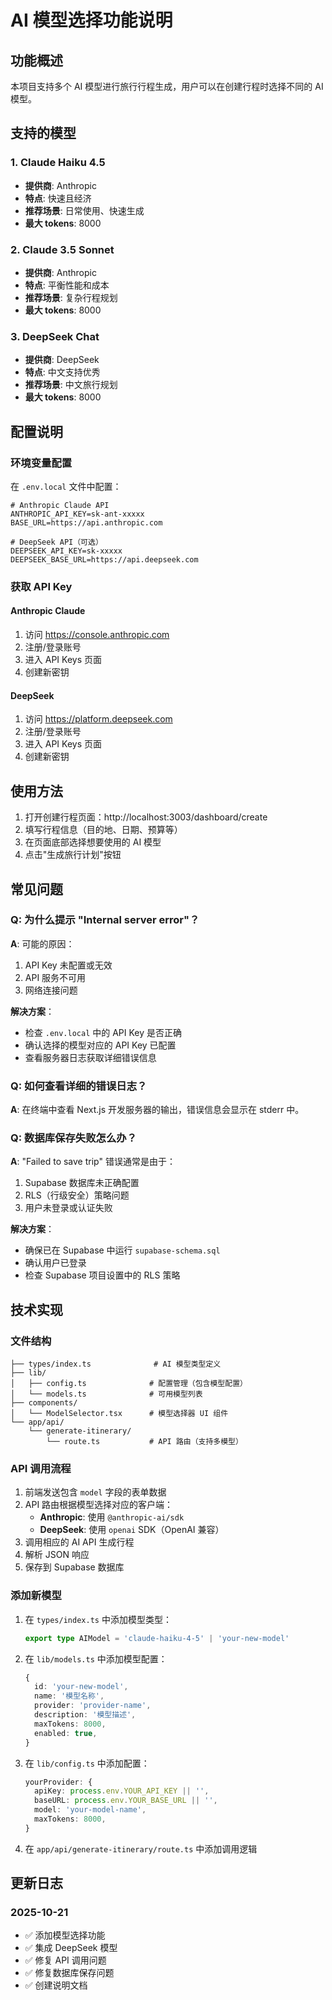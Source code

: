 # AI 模型选择功能说明

## 功能概述

本项目支持多个 AI 模型进行旅行行程生成，用户可以在创建行程时选择不同的 AI 模型。

## 支持的模型

### 1. Claude Haiku 4.5
- **提供商**: Anthropic
- **特点**: 快速且经济
- **推荐场景**: 日常使用、快速生成
- **最大 tokens**: 8000

### 2. Claude 3.5 Sonnet
- **提供商**: Anthropic
- **特点**: 平衡性能和成本
- **推荐场景**: 复杂行程规划
- **最大 tokens**: 8000

### 3. DeepSeek Chat
- **提供商**: DeepSeek
- **特点**: 中文支持优秀
- **推荐场景**: 中文旅行规划
- **最大 tokens**: 8000

## 配置说明

### 环境变量配置

在 `.env.local` 文件中配置：

```env
# Anthropic Claude API
ANTHROPIC_API_KEY=sk-ant-xxxxx
BASE_URL=https://api.anthropic.com

# DeepSeek API（可选）
DEEPSEEK_API_KEY=sk-xxxxx
DEEPSEEK_BASE_URL=https://api.deepseek.com
```

### 获取 API Key

#### Anthropic Claude
1. 访问 https://console.anthropic.com
2. 注册/登录账号
3. 进入 API Keys 页面
4. 创建新密钥

#### DeepSeek
1. 访问 https://platform.deepseek.com
2. 注册/登录账号
3. 进入 API Keys 页面
4. 创建新密钥

## 使用方法

1. 打开创建行程页面：http://localhost:3003/dashboard/create
2. 填写行程信息（目的地、日期、预算等）
3. 在页面底部选择想要使用的 AI 模型
4. 点击"生成旅行计划"按钮

## 常见问题

### Q: 为什么提示 "Internal server error"？

**A**: 可能的原因：
1. API Key 未配置或无效
2. API 服务不可用
3. 网络连接问题

**解决方案**：
- 检查 `.env.local` 中的 API Key 是否正确
- 确认选择的模型对应的 API Key 已配置
- 查看服务器日志获取详细错误信息

### Q: 如何查看详细的错误日志？

**A**: 在终端中查看 Next.js 开发服务器的输出，错误信息会显示在 stderr 中。

### Q: 数据库保存失败怎么办？

**A**: "Failed to save trip" 错误通常是由于：
1. Supabase 数据库未正确配置
2. RLS（行级安全）策略问题
3. 用户未登录或认证失败

**解决方案**：
- 确保已在 Supabase 中运行 `supabase-schema.sql`
- 确认用户已登录
- 检查 Supabase 项目设置中的 RLS 策略

## 技术实现

### 文件结构

```
├── types/index.ts              # AI 模型类型定义
├── lib/
│   ├── config.ts              # 配置管理（包含模型配置）
│   └── models.ts              # 可用模型列表
├── components/
│   └── ModelSelector.tsx      # 模型选择器 UI 组件
└── app/api/
    └── generate-itinerary/
        └── route.ts           # API 路由（支持多模型）
```

### API 调用流程

1. 前端发送包含 `model` 字段的表单数据
2. API 路由根据模型选择对应的客户端：
   - **Anthropic**: 使用 `@anthropic-ai/sdk`
   - **DeepSeek**: 使用 `openai` SDK（OpenAI 兼容）
3. 调用相应的 AI API 生成行程
4. 解析 JSON 响应
5. 保存到 Supabase 数据库

### 添加新模型

1. 在 `types/index.ts` 中添加模型类型：
   ```typescript
   export type AIModel = 'claude-haiku-4-5' | 'your-new-model'
   ```

2. 在 `lib/models.ts` 中添加模型配置：
   ```typescript
   {
     id: 'your-new-model',
     name: '模型名称',
     provider: 'provider-name',
     description: '模型描述',
     maxTokens: 8000,
     enabled: true,
   }
   ```

3. 在 `lib/config.ts` 中添加配置：
   ```typescript
   yourProvider: {
     apiKey: process.env.YOUR_API_KEY || '',
     baseURL: process.env.YOUR_BASE_URL || '',
     model: 'your-model-name',
     maxTokens: 8000,
   }
   ```

4. 在 `app/api/generate-itinerary/route.ts` 中添加调用逻辑

## 更新日志

### 2025-10-21
- ✅ 添加模型选择功能
- ✅ 集成 DeepSeek 模型
- ✅ 修复 API 调用问题
- ✅ 修复数据库保存问题
- ✅ 创建说明文档
